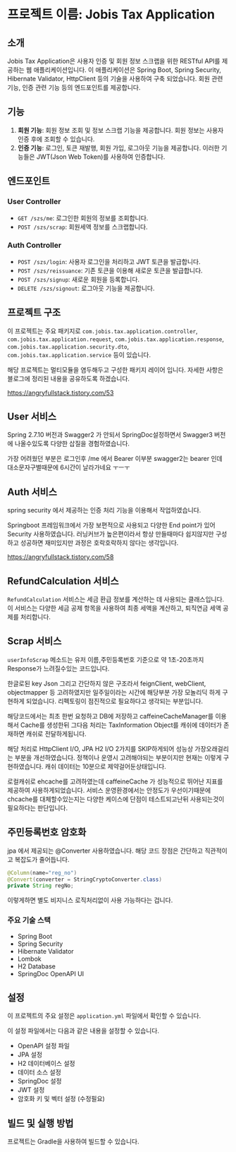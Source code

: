 # 프로젝트 이름: Jobis Tax Application

## 소개

Jobis Tax Application은 사용자 인증 및 회원 정보 스크랩을 위한 RESTful API를 제공하는 웹 애플리케이션입니다.
이 애플리케이션은 Spring Boot, Spring Security, Hibernate Validator, HttpClient 등의 기술을 사용하여 구축 되었습니다.
회원 관련 기능, 인증 관련 기능 등의 엔드포인트를 제공합니다.

## 기능

1. **회원 기능**: 회원 정보 조회 및 정보 스크랩 기능을 제공합니다. 회원 정보는 사용자 인증 후에 조회할 수 있습니다.
2. **인증 기능**: 로그인, 토큰 재발행, 회원 가입, 로그아웃 기능을 제공합니다. 이러한 기능들은 JWT(Json Web Token)를 사용하여 인증합니다.

## 엔드포인트

### User Controller

- `GET /szs/me`: 로그인한 회원의 정보를 조회합니다.
- `POST /szs/scrap`: 회원세액 정보를 스크랩합니다.

### Auth Controller

- `POST /szs/login`: 사용자 로그인을 처리하고 JWT 토큰을 발급합니다.
- `POST /szs/reissuance`: 기존 토큰을 이용해 새로운 토큰을 발급합니다.
- `POST /szs/signup`: 새로운 회원을 등록합니다.
- `DELETE /szs/signout`: 로그아웃 기능을 제공합니다.

## 프로젝트 구조

이 프로젝트는 주요 패키지로 `com.jobis.tax.application.controller`, `com.jobis.tax.application.request`, `com.jobis.tax.application.response`, `com.jobis.tax.application.security.dto`, `com.jobis.tax.application.service` 등이 있습니다.

해당 프로젝트는 멀티모듈을 염두해두고 구성한 패키지 레이어 입니다.
자세한 사항은 블로그에 정리된 내용을 공유하도록 하겠습니다.

https://angryfullstack.tistory.com/53

## User 서비스
Spring 2.7.10 버전과 Swagger2 가 안되서 SpringDoc설정하면서 Swagger3 버전에 나올수있도록 다양한 삽질을 경험하였습니다.

가장 어려웠던 부분은 로그인후 /me 에서 Bearer 이부분 swagger2는 bearer 인데 대소문자구별때문에 6시간이 날라가네요 ㅜㅡㅜ

## Auth 서비스
spring security 에서 제공하는 인증 처리 기능을 이용해서 작업하였습니다.

Springboot 프레임워크에서 가장 보편적으로 사용되고 다양한 End point가 있어 Security 사용하였습니다.
러닝커브가 높은편이라서 항상 만들때마다 쉽지않지만 구성하고 성공하면 재미있지만 과정은  호락호락하지 않다는 생각입니다.

https://angryfullstack.tistory.com/58

## RefundCalculation 서비스
`RefundCalculation` 서비스는 세금 환급 정보를 계산하는 데 사용되는 클래스입니다. 이 서비스는 다양한 세금 공제 항목을 사용하여 최종 세액을 계산하고, 퇴직연금 세액 공제를 처리합니다.


## Scrap 서비스
`userInfoScrap` 메소드는 유저 이름,주민등록번호 기준으로 약 1초-20초까지 Response가 느려질수있는 코드입니다.

한글로된 key Json 그리고 간단하지 않은 구조라서 feignClient, webClient, objectmapper 등 고려하였지만
일주일이라는 시간에 해당부분 가장 모놀리딕 하게 구현하게 되었습니다.
리펙토링이 점진적으로 필요하다고 생각되는 부분입니다.

해당코드에서는 최초 한번 요청하고 DB에 저장하고 caffeineCacheManager를 이용해서 Cache를 생성한뒤 
그다음 처리는 TaxInformation Object를 캐쉬에 데이터가 존재하면 캐쉬로 전달하게됩니다. 

해당 처리로 HttpClient I/O, JPA H2 I/O 2가지를 SKIP하게되어 성능상 가장오래걸리는 부분을 개선하였습니다.
정책이나 운영시 고려해야되는 부분이지만 현재는 이렇게 구현하였습니다.
캐쉬 데이터는 10분으로 제약걸어둔상태입니다.

로컬캐쉬로 ehcache를 고려하였는데 caffeineCache 가 성능적으로 뛰어난 지표를 제공하여 사용하게되었습니다.
서비스 운영환경에서는 안정도가 우선이기때문에 chcache를 대체할수있는지는 
다양한 케이스에 단점이 테스트되고난뒤 사용되는것이 필요하다는 판단입니다.


## 주민등록번호 암호화
jpa 에서 제공되는 @Converter 사용하였습니다.
해당 코드 장점은 간단하고 직관적이고 복잡도가 줄어듭니다.

```java
@Column(name="reg_no")
@Convert(converter = StringCryptoConverter.class)
private String regNo;
```

이렇게하면 별도 비지니스 로직처리없이 사용 가능하다는 겁니다.


### 주요 기술 스택

- Spring Boot
- Spring Security
- Hibernate Validator
- Lombok
- H2 Database
- SpringDoc OpenAPI UI

## 설정

이 프로젝트의 주요 설정은 `application.yml` 파일에서 확인할 수 있습니다.

이 설정 파일에서는 다음과 같은 내용을 설정할 수 있습니다.

- OpenAPI 설정 파일
- JPA 설정
- H2 데이터베이스 설정
- 데이터 소스 설정
- SpringDoc 설정
- JWT 설정
- 암호화 키 및 벡터 설정 (수정필요)

## 빌드 및 실행 방법

프로젝트는 Gradle을 사용하여 빌드할 수 있습니다.
